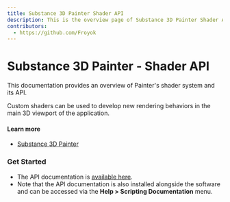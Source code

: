 ```yaml
---
title: Substance 3D Painter Shader API
description: This is the overview page of Substance 3D Painter Shader API
contributors:
  - https://github.com/Froyok
---
```


<Hero slots="heading, text"/>

# Substance 3D Painter - Shader API

This documentation provides an overview of Painter's shader system and its API.

Custom shaders can be used to develop new rendering behaviors in the main 3D viewport of the application.

<Resources slots="heading, links"/>

#### Learn more

* [Substance 3D Painter](https://www.adobe.com/products/substance3d-painter.html)

### Get Started

- The API documentation is [available here](/api/index.html).
- Note that the API documentation is also installed alongside the software and can be accessed via the **Help > Scripting Documentation** menu.
